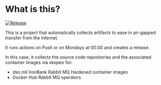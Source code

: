 # What is this?

[![Release](https://github.com/amentumcms/Collector-RabbitMQ-IB/actions/workflows/collect.yml/badge.svg?branch=main)](https://github.com/amentumcms/Collector-RabbitMQ-IB/actions/workflows/collect.yml)

This is a project that automatically collects artifacts to ease in air-gapped transfer from the internet.

It runs actions on Push or on Mondays at 00:00 and creates a release.

In this case, it collects the source code repositories and the associated container images via skopeo for:

- dso.mil IronBank Rabbit MQ Hardened container images
- Docker Hub Rabbit MQ operators
